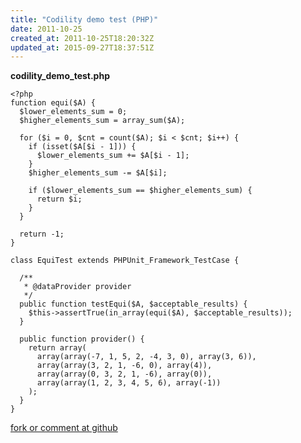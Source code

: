 ```yaml
---
title: "Codility demo test (PHP)"
date: 2011-10-25
created_at: 2011-10-25T18:20:32Z
updated_at: 2015-09-27T18:37:51Z
---
```


<strong>codility_demo_test.php</strong>

    <?php
    function equi($A) {
      $lower_elements_sum = 0;
      $higher_elements_sum = array_sum($A);
      
      for ($i = 0, $cnt = count($A); $i < $cnt; $i++) {
        if (isset($A[$i - 1])) {
          $lower_elements_sum += $A[$i - 1];
        }
        $higher_elements_sum -= $A[$i];
    
        if ($lower_elements_sum == $higher_elements_sum) {
          return $i;
        }
      }
      
      return -1;
    }
    
    class EquiTest extends PHPUnit_Framework_TestCase {
      
      /**
       * @dataProvider provider
       */
      public function testEqui($A, $acceptable_results) {
        $this->assertTrue(in_array(equi($A), $acceptable_results));
      }
        
      public function provider() {
        return array(
          array(array(-7, 1, 5, 2, -4, 3, 0), array(3, 6)),
          array(array(3, 2, 1, -6, 0), array(4)),
          array(array(0, 3, 2, 1, -6), array(0)),
          array(array(1, 2, 3, 4, 5, 6), array(-1))
        );
      }
    }

[fork or comment at github](https://gist.github.com/1313729)
